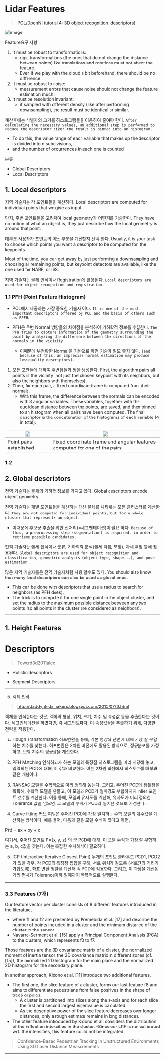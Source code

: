 # Lidar Features 

>  [PCL/OpenNI tutorial 4: 3D object recognition \(descriptors\)](http://robotica.unileon.es/index.php/PCL/OpenNI_tutorial_4:_3D_object_recognition_\(descriptors\))

![image](https://user-images.githubusercontent.com/17797922/47074467-68e8ff80-d235-11e8-9c5c-541cf31ac671.png)

Feature요구 사항 

1. It must be robust to transformations: 
    - rigid transformations (the ones that do not change the distance between points) like translations and rotations must not affect the feature. 
    - Even if we play with the cloud a bit beforehand, there should be no difference.
2. It must be robust to noise: 
    - measurement errors that cause noise should not change the feature estimation much.
3. It must be resolution invariant: 
    - if sampled with different density (like after performing downsampling), the result must be identical or similar.

계산후에는 식별자의 크기를 히스토그램들을 이용하여 줄여야 한다. `After calculating the necessary values, an additional step is performed to reduce the descriptor size: the result is binned into an histogram.`
- To do this, the value range of each variable that makes up the descriptor is divided into n subdivisions, 
- and the number of occurrences in each one is counted

분류 
- Global Descriptors
- Local Descriptors

## 1. Local descriptors

지역 기술자는 각 포인트들을 계산하다. Local descriptors are computed for individual points that we give as input. 

단지, 주변 포인트들을 고려하여 local geometry가 어떤지를 기술한다. They have no notion of what an object is, they just describe how the local geometry is around that point. 

대부분 사용자가 포인트의 어느 부분을 계산할지 선택 한다. Usually, it is your task to choose which points you want a descriptor to be computed for: the keypoints. 

Most of the time, you can get away by just performing a downsampling and choosing all remaining points, but keypoint detectors are available, like the one used for NARF, or ISS.

지역 기술자는 물체 인식이나 Registration에 활용된다. `Local descriptors are used for object recognition and registration.`

### 1.1 PFH (Point Feature Histogram)

- PCL에서 제공하는 가장 중요한 기술자 이다. `It is one of the most important descriptors offered by PCL and the basis of others such as FPFH. `

- PFH은 주변 Normal 방향들의 차이점을 분석하여 기하학적 정보를 수집한다. `The PFH tries to capture information of the geometry surrounding the point by analyzing the difference between the directions of the normals in the vicinity`
    - 이때문에 부정확한 Normal을 기반으로 하면 기술자 질도 좋지 않다. `(and because of this, an imprecise normal estimation may produce low-quality descriptors).`
    
1. 모든 포인들에 대하여 주변점들과 쌍을 생성한다. First, the algorithm pairs all points in the vicinity (not just the chosen keypoint with its neighbors, but also the neighbors with themselves). 
2.  Then, for each pair, a fixed coordinate frame is computed from their normals. 
    - With this frame, the difference between the normals can be encoded with 3 angular variables. 
These variables, together with the euclidean distance between the points, are saved, and then binned to an histogram when all pairs have been computed. 
The final descriptor is the concatenation of the histograms of each variable (4 in total).

|![](http://robotica.unileon.es/images/d/df/PFH_neighbors.png)|![](http://robotica.unileon.es/images/e/e1/PFH_frame.png)|
|-|-|
|Point pairs established|Fixed coordinate frame and angular features computed for one of the pairs|



### 1.2 


## 2. Global descriptors

전역 기술자는 물체의 기하학 정보를 가지고 있다. Global descriptors encode object geometry. 


전역 기술자는 개별 포인트들을 계산하는 대신 물체를 나타내는 모든 클러스터를 계산한다. `They are not computed for individual points, but for a whole cluster that represents an object. `
- 이때문에 후보군 추출을 위한 전처리(=세그멘테이션)이 필요 하다. `Because of this, a preprocessing step (segmentation) is required, in order to retrieve possible candidates.`


전역 기술자는 물체 인식이나 분류, 기하학적 분석(물체 타입, 모양), 자세 추정 등에 활용된다. `Global descriptors are used for object recognition and classification, geometric analysis (object type, shape...), and pose estimation.`


많은 지역 기술자를은 전역 기술자처럼 사용 할수도 있다. You should also know that many local descriptors can also be used as global ones. 
- This can be done with descriptors that use a radius to search for neighbors (as PFH does). 
- The trick is to compute it for one single point in the object cluster, and set the radius to the maximum possible distance between any two points (so all points in the cluster are considered as neighbors).


---

## 1. Height Features


# Descriptors 

> Toword3d2011alex

- Holistic descriptors


- Segment Descriptors 

---

5. 객체 인식
> http://daddynkidsmakers.blogspot.com/2015/07/3.html

객체를 인식한다는 것은, 객체의 형상, 위치, 크기, 치수 및 속성값 등을 추출한다는 것이다. 세그먼테이션을 하였다면, 각 세그먼트마다, 이 속성값들을 추출하기 위해, 다양한 전략을 적용한다.

1) Hough Transformation
허프변환을 통해, 기본 형상의 단면에 대해 가장 잘 부합하는 치수를 찾는다. 허프변환은 2차원 비전에도 활용된 방식으로, 정규분포를 가정하고, 모델 치수의 평균값을 계산한다.

2) PFH Matching
인식하고자 하는 모델의 특징점 히스토그램을 미리 저장해 놓고, 입력되는 PCD에 대해, 이 값과 비교한다. 이는 2차원 비전에서 히스토그램 매칭과 같은 개념이다.

3) RANSAC
모델을 수학적으로 미리 정의해 놓는다. 그리고, 주어진 PCD의 샘플점을 획득해, 수학적 모델을 만들고, 이 모델과 PCD가 얼마정도 부합하지지 inlier 포인트 갯수를 계산한다. 이를 통해, 모델과 유사도를 계산해, 유사도가 미리 정의한 Tolerance 값을 넘으면, 그 모델의 수치가 PCD와 일치한 것으로 가정한다.

4) Curve fitting
커브 피팅은 주어진 PCD에 가장 일치하는 수학 모델의 계수값을 계산하는 방식이다. 예를 들어, 다음과 같은 모델 수식이 있다고 하면,

P(t) = ax + by + c

여기서, 주어진 포인트 P={x, y, z} 의 군 PCD에 대해, 이 모델 수식과 가장 잘 부합하는 a, b, c값을 찾는다. 이는 복잡한 수치해석이 필요하다.

5) ICP (Interactive Iterative Closest Point)
두개의 포인트 클라우드 PCD1, PCD2가 있을 경우, 각 PCD의 특징점 집합을 구해, 서로 위치가 같도록 (서로간의 거리가 가깝도록), 좌표 변환 행렬을 계산해 각 PCD에 적용한다. 그리고, 이 과정을 계산된 거리 편차가 Tolerance이하 일때까지 반복적으로 실행한다.

---

### 3.3 Features (7개)

Our feature vector per cluster consists of 8 different features introduced in the literature, 
- where f1 and f2 are presented by Premebida et al. [17] and describe the number of points included in a cluster and the minimum distance of the cluster to the sensor. 
- Navarro-Serment et al. [15] apply a Principal Component Analysis (PCA) to the clusters, which represents f3 to f7. 

Those features are the 3D covariance matrix of a cluster, the normalized moment of inertia tensor, the 2D covariance matrix in different zones (cf. [15]), the normalized 2D histogram for the main plane and the normalized 2D histogram for the secondary plane. 

In another approach, Kidono et al. [11] introduce two additional features. 
- The first one, the slice feature of a cluster, forms our last feature f8 and aims to differentiate pedestrians from false positives in the shape of trees or poles. 
    - A cluster is partitioned into slices along the z-axis and for each slice the first and second largest eigenvalue is calculated. 
    - As the descriptive power of the slice feature decreases over longer distances, only a rough estimate remains in long distances.
- The other feature introduced by Kidono et al. considers the distribution of the reflection intensities in the cluster. 
    -Since our LRF is not calibrated wrt. the intensities, this feature could not be integrated.

> Confidence-Based Pedestrian Tracking in Unstructured Environments Using 3D Laser Distance Measurements

---




